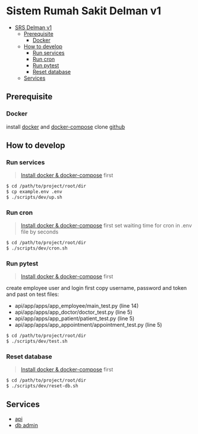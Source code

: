 # Sistem Rumah Sakit Delman v1

- [SRS Delman v1](#sistem-rumah-sakit-delman-v1)
  - [Prerequisite](#prerequisite)
    - [Docker](#docker)
  - [How to develop](#how-to-develop)
    - [Run services](#run-services)
    - [Run cron](#run-cron)
    - [Run pytest](#run-pytest)
    - [Reset database](#reset-database)
  - [Services](#services)

## Prerequisite

### Docker

install [docker](https://docs.docker.com/engine/install/) and [docker-compose](https://docs.docker.com/compose/install/)
clone [github](https://github.com/nugrahari/Belajar-Flask-API.git)

## How to develop

### Run services

> [Install docker & docker-compose](#docker) first

```sh
$ cd /path/to/project/root/dir
$ cp example.env .env
$ ./scripts/dev/up.sh
```

### Run cron

> [Install docker & docker-compose](#docker) first
> set waiting time for cron in .env file by seconds

```sh
$ cd /path/to/project/root/dir
$ ./scripts/dev/cron.sh
```

### Run pytest

> [Install docker & docker-compose](#docker) first

create employee user and login first
copy username, password and token and past on test files:
- api/app/apps/app_employee/main_test.py (line 14)
- api/app/apps/app_doctor/doctor_test.py (line 5)
- api/app/apps/app_patient/patient_test.py (line 5)
- api/app/apps/app_appointment/appointment_test.py (line 5)

```sh
$ cd /path/to/project/root/dir
$ ./scripts/dev/test.sh
```

### Reset database

> [Install docker & docker-compose](#docker) first

```sh
$ cd /path/to/project/root/dir
$ ./scripts/dev/reset-db.sh
```

## Services

- [api](http://localhost:28088)
- [db admin](http://localhost:8081)
